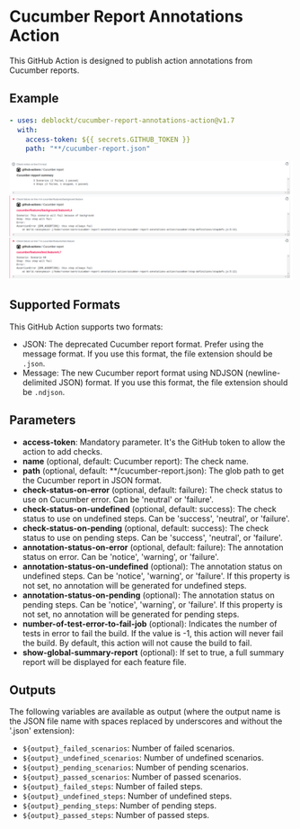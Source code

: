 # Cucumber Report Annotations Action

This GitHub Action is designed to publish action annotations from Cucumber reports.

## Example

```yaml
- uses: deblockt/cucumber-report-annotations-action@v1.7
  with:
    access-token: ${{ secrets.GITHUB_TOKEN }}
    path: "**/cucumber-report.json"
```

![demo](doc/demo.png)

## Supported Formats

This GitHub Action supports two formats:

- JSON: The deprecated Cucumber report format. Prefer using the message format. If you use this format, the file extension should be `.json`.
- Message: The new Cucumber report format using NDJSON (newline-delimited JSON) format. If you use this format, the file extension should be `.ndjson`.

## Parameters

- **access-token**: Mandatory parameter. It's the GitHub token to allow the action to add checks.
- **name** (optional, default: Cucumber report): The check name.
- **path** (optional, default: **/cucumber-report.json): The glob path to get the Cucumber report in JSON format.
- **check-status-on-error** (optional, default: failure): The check status to use on Cucumber error. Can be 'neutral' or 'failure'.
- **check-status-on-undefined** (optional, default: success): The check status to use on undefined steps. Can be 'success', 'neutral', or 'failure'.
- **check-status-on-pending** (optional, default: success): The check status to use on pending steps. Can be 'success', 'neutral', or 'failure'.
- **annotation-status-on-error** (optional, default: failure): The annotation status on error. Can be 'notice', 'warning', or 'failure'.
- **annotation-status-on-undefined** (optional): The annotation status on undefined steps. Can be 'notice', 'warning', or 'failure'. If this property is not set, no annotation will be generated for undefined steps.
- **annotation-status-on-pending** (optional): The annotation status on pending steps. Can be 'notice', 'warning', or 'failure'. If this property is not set, no annotation will be generated for pending steps.
- **number-of-test-error-to-fail-job** (optional): Indicates the number of tests in error to fail the build. If the value is -1, this action will never fail the build. By default, this action will not cause the build to fail.
- **show-global-summary-report** (optional): If set to true, a full summary report will be displayed for each feature file.

## Outputs

The following variables are available as output (where the output name is the JSON file name with spaces replaced by underscores and without the '.json' extension):

- `${output}_failed_scenarios`: Number of failed scenarios.
- `${output}_undefined_scenarios`: Number of undefined scenarios.
- `${output}_pending_scenarios`: Number of pending scenarios.
- `${output}_passed_scenarios`: Number of passed scenarios.
- `${output}_failed_steps`: Number of failed steps.
- `${output}_undefined_steps`: Number of undefined steps.
- `${output}_pending_steps`: Number of pending steps.
- `${output}_passed_steps`: Number of passed steps.
